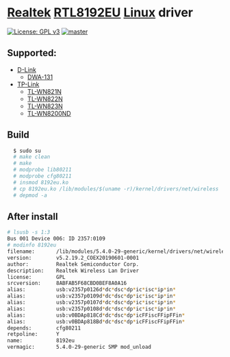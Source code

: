 # [Realtek](https://www.realtek.com) [RTL8192EU](https://www.realtek.com/en/products/communications-network-ics/item/rtl8192eu) [Linux](https://git.kernel.org/pub/scm/linux/kernel/git/stable/linux-stable.git/log/?h=linux-5.2.y) driver

[![License: GPL v3](https://img.shields.io/badge/License-GPL%20v3-blue.svg)](http://www.gnu.org/licenses/gpl-3.0)
[![master](https://img.shields.io/badge/current-v5.2.19.2-aa11ff.svg)](https://github.com/noud/rtl8192EU_WiFi_linux/releases)

## Supported:

- [D-Link](https://dlink.com.au)
    - [DWA-131](http://support.dlink.com.au/Download/download.aspx?product=DWA-131&type=Drivers)
- [TP-Link](https://tp-link.com)
    - [TL-WN821N](https://tp-link.com/en/support/download/tl-wn821n/#Driver)
    - [TL-WN822N](https://tp-link.com/en/support/download/tl-wn822n/#Driver)
    - [TL-WN823N](https://tp-link.com/us/support/download/tl-wn823n/#Driver)
    - [TL-WN8200ND](https://tp-link.com/en/support/download/tl-wn8200nd/#Driver)

## Build

```sh
  $ sudo su
  # make clean
  # make
  # modprobe lib80211
  # modprobe cfg80211
  # insmod 8192eu.ko
  # cp 8192eu.ko /lib/modules/$(uname -r)/kernel/drivers/net/wireless
  # depmod -a
```

## After install

```sh
# lsusb -s 1:3
Bus 001 Device 006: ID 2357:0109
# modinfo 8192eu
filename:       /lib/modules/5.4.0-29-generic/kernel/drivers/net/wireless/8192eu.ko
version:        v5.2.19.2_COEX20190601-0001
author:         Realtek Semiconductor Corp.
description:    Realtek Wireless Lan Driver
license:        GPL
srcversion:     8ABFAB5F68CBD0BEF8A0A16
alias:          usb:v2357p0126d*dc*dsc*dp*ic*isc*ip*in*
alias:          usb:v2357p0109d*dc*dsc*dp*ic*isc*ip*in*
alias:          usb:v2357p0107d*dc*dsc*dp*ic*isc*ip*in*
alias:          usb:v2357p0108d*dc*dsc*dp*ic*isc*ip*in*
alias:          usb:v0BDAp818Cd*dc*dsc*dp*icFFiscFFipFFin*
alias:          usb:v0BDAp818Bd*dc*dsc*dp*icFFiscFFipFFin*
depends:        cfg80211
retpoline:      Y
name:           8192eu
vermagic:       5.4.0-29-generic SMP mod_unload
```